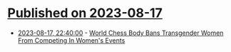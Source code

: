 # [Published on 2023-08-17](index.md)

* [2023-08-17, 22:40:00](https://games.slashdot.org/story/23/08/17/2238256/world-chess-body-bans-transgender-women-from-competing-in-womens-events?utm_source=rss1.0mainlinkanon&utm_medium=feed) - [World Chess Body Bans Transgender Women From Competing In Women's Events](https://games.slashdot.org/story/23/08/17/2238256/world-chess-body-bans-transgender-women-from-competing-in-womens-events?utm_source=rss1.0mainlinkanon&utm_medium=feed)
